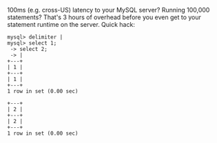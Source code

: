 <!--# set var="title" value="Avoid MySQL round trips" -->
<!--# set var="date" value="April 22, 2011" -->

<!--# include file="include/top.html" -->

100ms (e.g. cross-US) latency to your MySQL server? Running 100,000 statements? That's 3 hours of overhead before you even get to your statement runtime on the server. Quick hack:

    mysql> delimiter |
    mysql> select 1;
     -> select 2;
     -> |
    +---+
    | 1 |
    +---+
    | 1 |
    +---+
    1 row in set (0.00 sec)
  
    +---+
    | 2 |
    +---+
    | 2 |
    +---+
    1 row in set (0.00 sec)

<!--# include file="include/bottom.html" -->
